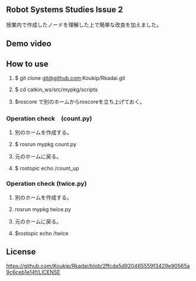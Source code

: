 ## Robot Systems Studies Issue 2

授業内で作成したノードを理解した上で簡単な改良を加えました。


## Demo video


## How to use

1. $ git clone git@github.com:Koukip/Rkadai.git

2. $ cd catkin_ws/src/mypkg/scripts

3. $roscore で別のホームからroscoreを立ち上げておく。


### Operation check　(count.py)

1. 別のホームを作成する。

3. $ rosrun mypkg count.py

4. 元のホームに戻る。

5. $ rostopic echo /count_up


### Operation check (twice.py)

1. 別のホームを作成する。

2. rosrun mypkg twice.py 

3. 元のホームに戻る。

4. $rostopic echo /twice



## License

https://github.com/Koukip/Rkadai/blob/2ffcda5d920465559f3429e90565a9c6ceb1e14f/LICENSE
